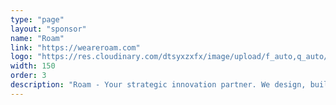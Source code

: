 ```yaml
---
type: "page"
layout: "sponsor"
name: "Roam"
link: "https://weareroam.com"
logo: "https://res.cloudinary.com/dtsyxzxfx/image/upload/f_auto,q_auto/v1578006246/2020/roam_logo_circle_nightskybg.png"
width: 150
order: 3
description: "Roam - Your strategic innovation partner. We design, build and launch exceptional digital-first businesses and products."
---
```

